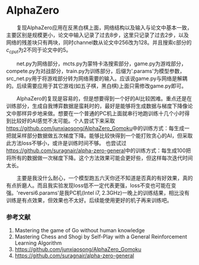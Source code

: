 # AlphaZero


&ensp;&ensp;&ensp;&ensp;复现AlphaZero应用在反黑白棋上面，网络结构以及输入与论文中基本一致，主要区别是规模更小，论文中输入记录了过去8步，这里只记录了过去2步，以及网络的残差块只有两块，同时channel数从论文中256改为128。并且搜索c部分的$c_{cput}$为2不同于论文中的5。

&ensp;&ensp;&ensp;&ensp;net.py为网络部分，mcts.py为蒙特卡洛搜索部分，game.py为游戏部分，compete.py为对战部分，train.py为训练部分，后缀为'.params'为模型参数，src_net.py用于将游戏部分转为网络需要的输入。应该说game.py与网络是解耦的。后续需要应用于其它游戏(如五子棋，黑白棋)上面只需修改game.py即可。

&ensp;&ensp;&ensp;&ensp;AlphaZero的复现是容易的，但是想要得到一个好的AI比较困难。重点还是在训练部分，生成自我博弈数据是蛮耗时的，最好是能够将生成数据与梯度下降像论文中那样异步地来做。想要在一个普通的PC机上面就串行地跑训练十几个小时得到比较好的AI感觉不太可能。个人尝试下来采取<https://github.com/junxiaosong/AlphaZero_Gomoku>中的训练方式：每生成一把就采样部分数据做五次梯度下降。能够比较快得到一个能打败贪心的AI，但采取此方法loss不够小，或许是训练时间不够。
也尝试过<https://github.com/suragnair/alpha-zero-general>中的训练方式：每生成100把将所有的数据做一次梯度下降。这个方法效果可能会更好些，但这样每次迭代时间太长。

&ensp;&ensp;&ensp;&ensp;主要是我没什么耐心，一个模型跑五六天你还不知道是否真的有好效果，真的有点折磨人。而且我实验发现loss低不一定代表更强，loss不变也可能在变强。'reversi6.params'是我PC机(Intel i7, 2.3GHz)一晚上的训练结果，相比没有训练是有点效果，但效果也不太好。后续能使用更好的机子再来训练吧。

### 参考文献
1. Mastering the game of Go without human knowledge
2. Mastering Chess and Shogi by Self-Play with a General Reinforcement Learning Algorithm
3. <https://github.com/junxiaosong/AlphaZero_Gomoku>
4. <https://github.com/suragnair/alpha-zero-general>


 

